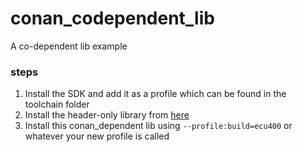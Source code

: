 # conan_codependent_lib
A co-dependent lib example


### steps

1. Install the SDK and add it as a profile which can be found in the toolchain folder
2. Install the header-only library from [here](https://github.com/saterj/header_only_conan)
3. Install this conan_dependent lib using `--profile:build=ecu400` or whatever your new profile is called
